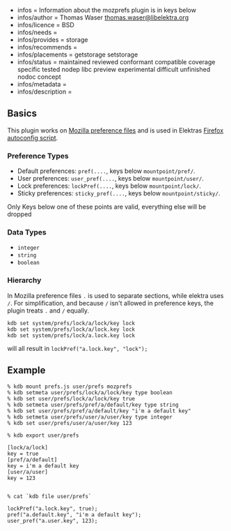 - infos = Information about the mozprefs plugin is in keys below
- infos/author = Thomas Waser <thomas.waser@libelektra.org>
- infos/licence = BSD
- infos/needs =
- infos/provides = storage
- infos/recommends =
- infos/placements = getstorage setstorage
- infos/status = maintained reviewed conformant compatible coverage specific tested nodep libc preview experimental difficult unfinished nodoc concept 
- infos/metadata =
- infos/description =

## Basics ##

This plugin works on [Mozilla preference files](https://developer.mozilla.org/en-US/docs/Mozilla/Preferences/A_brief_guide_to_Mozilla_preferences)
and is used in Elektras [Firefox autoconfig script](autoconfig/README.md).

### Preference Types ###

- Default preferences: `pref(....`, keys below `mountpoint/pref/`.
- User preferences: `user_pref(....`, keys below `mountpoint/user/`.
- Lock preferences: `lockPref(....`, keys below `mountpoint/lock/`.
- Sticky preferences: `sticky_pref(....`, keys below `mountpoint/sticky/`.

Only Keys below one of these points are valid, everything else will be dropped

### Data Types ###

- `integer`
- `string`
- `boolean`

### Hierarchy ###

In Mozilla preference files `.` is used to separate sections, while elektra uses `/`. For simplification, and because `/` isn't allowed in preference keys, the plugin treats `.` and `/` equally. 

```
kdb set system/prefs/lock/a/lock/key lock
kdb set system/prefs/lock/a/lock.key lock
kdb set system/prefs/lock/a.lock.key lock
```

will all result in `lockPref("a.lock.key", "lock");`


## Example ##

```
% kdb mount prefs.js user/prefs mozprefs
% kdb setmeta user/prefs/lock/a/lock/key type boolean
% kdb set user/prefs/lock/a/lock/key true
% kdb setmeta user/prefs/pref/a/default/key type string
% kdb set user/prefs/pref/a/default/key "i'm a default key"
% kdb setmeta user/prefs/user/a/user/key type integer
% kdb set user/prefs/user/a/user/key 123

% kdb export user/prefs

[lock/a/lock]
key = true
[pref/a/default]
key = i'm a default key
[user/a/user]
key = 123


% cat `kdb file user/prefs`

lockPref("a.lock.key", true);
pref("a.default.key", "i'm a default key");
user_pref("a.user.key", 123);

```
